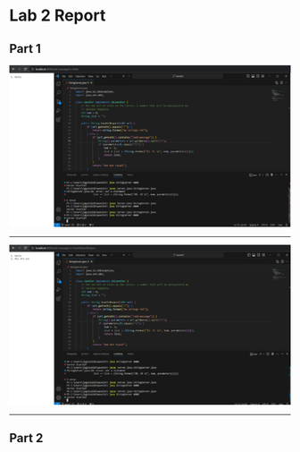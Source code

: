 # Lab 2 Report

## **Part 1**
![addHello](Photos/LabRep2/Lab2Rep_add_Hello.png)


---
![addHowRU](Photos/LabRep2/Lab2Rep_add_HowRU.png)


---
## **Part 2**
